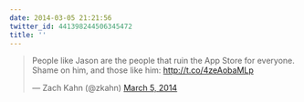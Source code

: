 ```yaml
---
date: 2014-03-05 21:21:56
twitter_id: 441398244506345472
title: ''
---
```


<blockquote class="twitter-tweet"><p lang="en" dir="ltr">People like Jason are the people that ruin the App Store for everyone. Shame on him, and those like him: <a href="http://t.co/4zeAobaMLp">http://t.co/4zeAobaMLp</a></p>&mdash; Zach Kahn (@zkahn) <a href="https://twitter.com/zkahn/status/441362432611852288?ref_src=twsrc%5Etfw">March 5, 2014</a></blockquote>
<script async src="https://platform.twitter.com/widgets.js" charset="utf-8"></script>
